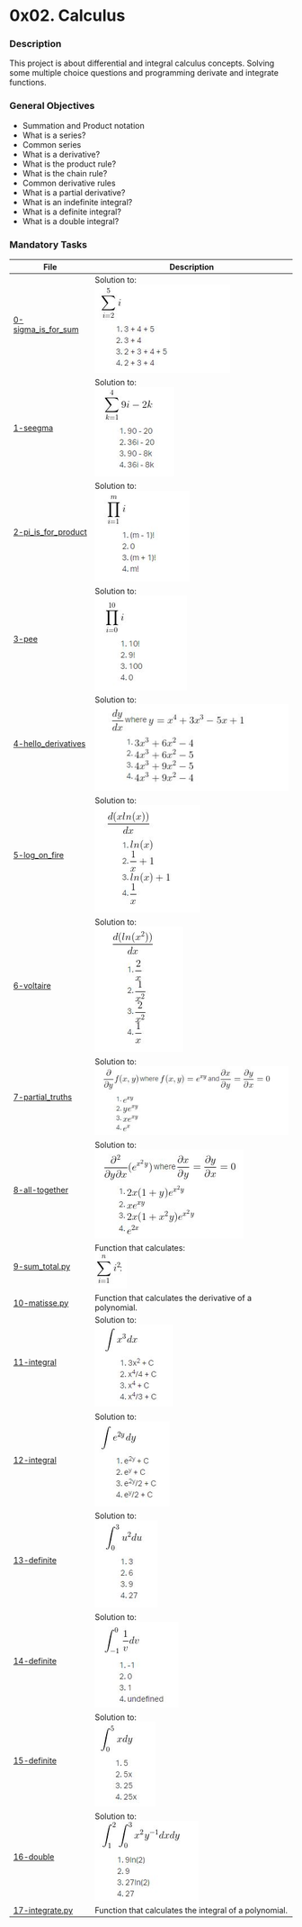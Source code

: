 # 0x02. Calculus

### Description

This project is about differential and integral calculus concepts. Solving some multiple choice questions and programming derivate and integrate functions.

### General Objectives

* Summation and Product notation
* What is a series?
* Common series
* What is a derivative?
* What is the product rule?
* What is the chain rule?
* Common derivative rules
* What is a partial derivative?
* What is an indefinite integral?
* What is a definite integral?
* What is a double integral?

### Mandatory Tasks

| File | Description |
| ------ | ------ |
| [0-sigma_is_for_sum](0-sigma_is_for_sum) | Solution to:<br/> ![0-sigma_is_for_sum.jpg](0-sigma_is_for_sum.jpg) |
| [1-seegma](1-seegma) | Solution to:<br/> ![1-seegma.jpg](1-seegma.jpg) |
| [2-pi_is_for_product](2-pi_is_for_product) | Solution to:<br/> ![2-pi_is_for_product.jpg](2-pi_is_for_product.jpg) |
| [3-pee](3-pee) | Solution to:<br/> ![3-pee.jpg](3-pee.jpg) |
| [4-hello_derivatives](4-hello_derivatives) | Solution to:<br/> ![4-hello_derivatives.JPG](4-hello_derivatives.JPG) |
| [5-log_on_fire](5-log_on_fire) | Solution to:<br/> ![5-log_on_fire.JPG](5-log_on_fire.JPG) |
| [6-voltaire](6-voltaire) | Solution to:<br/> ![6-voltaire.JPG](6-voltaire.JPG) |
| [7-partial_truths](7-partial_truths) | Solution to:<br/> ![7-partial_truths.JPG](7-partial_truths.JPG) |
| [8-all-together](8-all-together) | Solution to:<br/> ![8-all-together.JPG](8-all-together.JPG) |
| [9-sum_total.py](9-sum_total.py) | Function that calculates:<br/> ![9-sum_total.jpg](9-sum_total.jpg) |
| [10-matisse.py](10-matisse.py) | Function that calculates the derivative of a polynomial. |
| [11-integral](11-integral) | Solution to:<br/> ![11-integral.JPG](11-integral.JPG) |
| [12-integral](12-integral) | Solution to:<br/> ![12-integral.JPG](12-integral.JPG) |
| [13-definite](13-definite) | Solution to:<br/> ![13-definite.JPG](13-definite.JPG) |
| [14-definite](14-definite) | Solution to:<br/> ![14-definite.JPG](14-definite.JPG) |
| [15-definite](15-definite) | Solution to:<br/> ![15-definite.JPG](15-definite.JPG) |
| [16-double](16-double) | Solution to:<br/> ![16-double.JPG](16-double.JPG) |
| [17-integrate.py](17-integrate.py) | Function that calculates the integral of a polynomial. |
